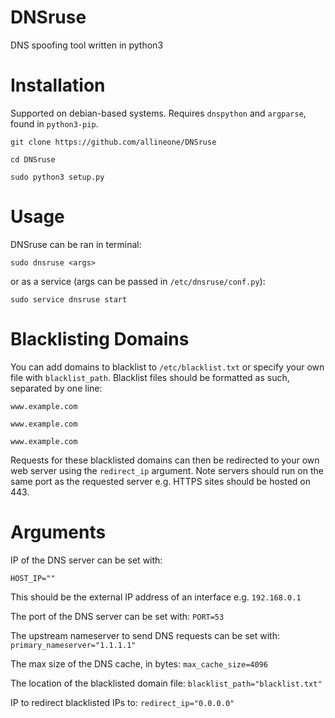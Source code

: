 # DNSruse
DNS spoofing tool written in python3

# Installation
Supported on debian-based systems. Requires `dnspython` and `argparse`, found in `python3-pip`.

`git clone https://github.com/allineone/DNSruse`

`cd DNSruse`

`sudo python3 setup.py`

# Usage
DNSruse can be ran in terminal:

`sudo dnsruse <args>`

or as a service (args can be passed in `/etc/dnsruse/conf.py`):

`sudo service dnsruse start`

# Blacklisting Domains

You can add domains to blacklist to `/etc/blacklist.txt` or specify your own file with `blacklist_path`. Blacklist files should be formatted as such, separated by one line:

`www.example.com`

`www.example.com`

`www.example.com`

Requests for these blacklisted domains can then be redirected to your own web server using the `redirect_ip` argument. Note servers should run on the same port as the requested server e.g. HTTPS sites should be hosted on 443.

# Arguments

IP of the DNS server can be set with:

`HOST_IP=""`

This should be the external IP address of an interface e.g. `192.168.0.1`


The port of the DNS server can be set with:
`PORT=53`


The upstream nameserver to send DNS requests can be set with:
`primary_nameserver="1.1.1.1"`


The max size of the DNS cache, in bytes:
`max_cache_size=4096`


The location of the blacklisted domain file:
`blacklist_path="blacklist.txt"`


IP to redirect blacklisted IPs to:
`redirect_ip="0.0.0.0"`
